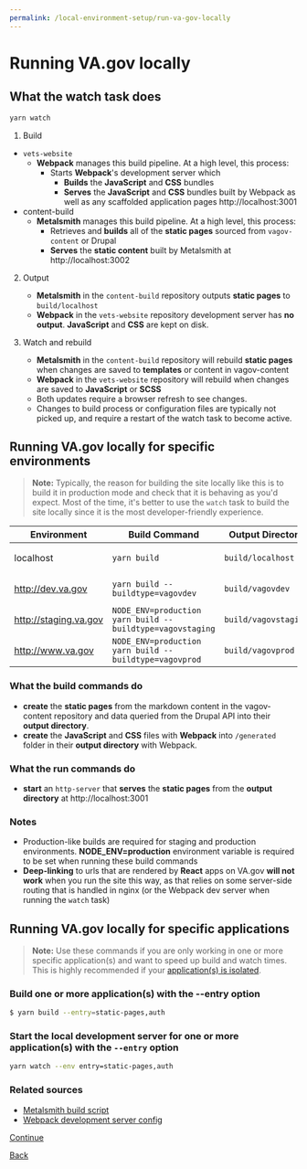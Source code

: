 ```yaml
---
permalink: /local-environment-setup/run-va-gov-locally
---
```


# Running VA.gov locally

## What the watch task does

```bash
yarn watch
```

1. Build

- `vets-website`
  - **Webpack** manages this build pipeline. At a high level, this process:
    - Starts **Webpack**'s development server which
      - **Builds** the **JavaScript** and **CSS** bundles
      - **Serves** the **JavaScript** and **CSS** bundles built by Webpack as well as any scaffolded application pages http://localhost:3001
- content-build
  - **Metalsmith** manages this build pipeline. At a high level, this process:
    - Retrieves and **builds** all of the **static pages** sourced from `vagov-content` or Drupal
    - **Serves** the **static content** built by Metalsmith at http://localhost:3002

2. Output

   - **Metalsmith** in the `content-build` repository outputs **static pages** to `build/localhost`
   - **Webpack** in the `vets-website` repository development server has **no output**. **JavaScript** and **CSS** are kept on disk.

3. Watch and rebuild
   - **Metalsmith** in the `content-build` repository will rebuild **static pages** when changes are saved to **templates** or content in vagov-content
   - **Webpack** in the `vets-website` repository will rebuild when changes are saved to **JavaScript** or **SCSS**
   - Both updates require a browser refresh to see changes.
   - Changes to build process or configuration files are typically not picked up, and require a restart of the watch task to become active.

## Running VA.gov locally for specific environments

> **Note:** Typically, the reason for building the site locally like this is to build it in production mode and check that it is behaving as you'd expect. Most of the time, it's better to use the `watch` task to build the site locally since it is the most developer-friendly experience.

| Environment           | Build Command                                             | Output Directory     | Run Command                                  |
| --------------------- | --------------------------------------------------------- | -------------------- | -------------------------------------------- |
| localhost             | `yarn build`                                              | `build/localhost`    | `npx http-server -p 3001 build/localhost`    |
| http://dev.va.gov     | `yarn build --buildtype=vagovdev`                         | `build/vagovdev`     | `npx http-server -p 3001 build/vagovdev`     |
| http://staging.va.gov | `NODE_ENV=production yarn build --buildtype=vagovstaging` | `build/vagovstaging` | `npx http-server -p 3001 build/vagovstaging` |
| http://www.va.gov     | `NODE_ENV=production yarn build --buildtype=vagovprod`    | `build/vagovprod`    | `npx http-server -p 3001 build/vagovprod`    |

### What the build commands do

- **create** the **static pages** from the markdown content in the vagov-content repository and data queried from the Drupal API into their **output directory**.
- **create** the **JavaScript** and **CSS** files with **Webpack** into `/generated` folder in their **output directory** with Webpack.

### What the run commands do

- **start** an `http-server` that **serves** the **static pages** from the **output directory** at http://localhost:3001

### Notes

- Production-like builds are required for staging and production environments. **NODE_ENV=production** environment variable is required to be set when running these build commands
- **Deep-linking** to urls that are rendered by **React** apps on VA.gov **will not work** when you run the site this way, as that relies on some server-side routing that is handled in nginx (or the Webpack dev server when running the `watch` task)

## Running VA.gov locally for specific applications

> **Note:** Use these commands if you are only working in one or more specific application(s) and want to speed up build and watch times. This is highly recommended if your [application(s) is isolated](https://depo-platform-documentation.scrollhelp.site/developer-docs/isolated-application-builds).

### Build one or more application(s) with the --entry option

```sh
$ yarn build --entry=static-pages,auth
```

### Start the local development server for one or more application(s) with the `--entry` option

```sh
yarn watch --env entry=static-pages,auth
```

### Related sources

- [Metalsmith build script](https://github.com/department-of-veterans-affairs/content-build/tree/main/src/site/stages/build)
- [Webpack development server config](https://github.com/department-of-veterans-affairs/vets-website/blob/main/config/webpack.dev.config.js)

[Continue](./3-tutorial-choice.md)

[Back](./1-frontend-env-setup.md)
